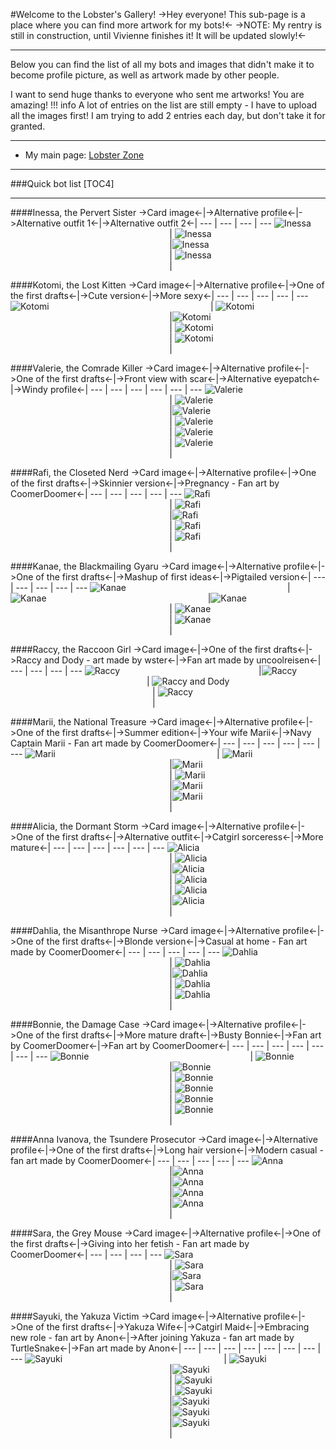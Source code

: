 #Welcome to the Lobster's Gallery!
->Hey everyone! This sub-page is a place where you can find more artwork for my bots!<-
->NOTE: My rentry is still in construction, until Vivienne finishes it! It will be updated slowly!<-
***
Below you can find the list of all my bots and images that didn't make it to become profile picture, as well as artwork made by other people.

I want to send huge thanks to everyone who sent me artworks! You are amazing!
!!! info
    A lot of entries on the list are still empty - I have to upload all the images first! I am trying to add 2 entries each day, but don't take it for granted.
***
- My main page: [Lobster Zone](https://rentry.org/lobsterchan)
***
###Quick bot list
[TOC4]
***

####Inessa, the Pervert Sister
->Card image<-|->Alternative profile<-|->Alternative outfit 1<-|->Alternative outfit 2<-|
--- | --- | --- | --- 
![Inessa](https://files.catbox.moe/ln6fmw.png)                              | ![Inessa](https://files.catbox.moe/xqntlm.png)                              |![Inessa](https://files.catbox.moe/tatvse.png)                              | ![Inessa](https://files.catbox.moe/062h5w.png)                              |

####Kotomi, the Lost Kitten
->Card image<-|->Alternative profile<-|->One of the first drafts<-|->Cute version<-|->More sexy<-|
--- | --- | --- | --- | ---
![Kotomi](https://files.catbox.moe/h1h1pq.png)                              | ![Kotomi](https://files.catbox.moe/ddxzg8.png)                              |![Kotomi](https://files.catbox.moe/2t779e.png)                              | ![Kotomi](https://files.catbox.moe/h8ua20.png)                              | ![Kotomi](https://files.catbox.moe/678tve.png)                              |

####Valerie, the Comrade Killer
->Card image<-|->Alternative profile<-|->One of the first drafts<-|->Front view with scar<-|->Alternative eyepatch<-|->Windy profile<-|
--- | --- | --- | --- | --- | ---
![Valerie](https://files.catbox.moe/g2c8nn.png)                              | ![Valerie](https://files.catbox.moe/xjo28w.png)                              |![Valerie](https://files.catbox.moe/ecdthm.png)                              | ![Valerie](https://files.catbox.moe/6myw4e.png)                              | ![Valerie](https://files.catbox.moe/ln8w18.png)                              | ![Valerie](https://files.catbox.moe/q3ra6g.png)                              |

####Rafi, the Closeted Nerd
->Card image<-|->Alternative profile<-|->One of the first drafts<-|->Skinnier version<-|->Pregnancy - Fan art by CoomerDoomer<-|
--- | --- | --- | --- | ---
![Rafi](https://files.catbox.moe/sgb00j.png)                              | ![Rafi](https://files.catbox.moe/3mcnvi.png)                              |![Rafi](https://files.catbox.moe/da7s0g.png)                              | ![Rafi](https://files.catbox.moe/zmt2bw.png)                              | ![Rafi](https://files.catbox.moe/6s6tg3.png)                              |


####Kanae, the Blackmailing Gyaru
->Card image<-|->Alternative profile<-|->One of the first drafts<-|->Mashup of first ideas<-|->Pigtailed version<-|
--- | --- | --- | --- | ---
![Kanae](https://files.catbox.moe/lvajnd.png)                              | ![Kanae](https://files.catbox.moe/3xfpty.png)                              |![Kanae](https://files.catbox.moe/6d1xdp.png)                              | ![Kanae](https://files.catbox.moe/nn330b.png)                              | ![Kanae](https://files.catbox.moe/wzfnm1.png)                              |


####Raccy, the Raccoon Girl
->Card image<-|->One of the first drafts<-|->Raccy and Dody - art made by wster<-|->Fan art made by uncoolreisen<-|
--- | --- | --- | ---
![Raccy](https://files.catbox.moe/i39lsy.png)                          |![Raccy](https://files.catbox.moe/2932w8.png)                          | ![Raccy and Dody](https://files.catbox.moe/zbrdgc.png)                           | ![Raccy](https://files.catbox.moe/0y0l0z.png)                           |

####Marii, the National Treasure
->Card image<-|->Alternative profile<-|->One of the first drafts<-|->Summer edition<-|->Your wife Marii<-|->Navy Captain Marii - Fan art made by CoomerDoomer<-|
--- | --- | --- | --- | --- | ---
![Marii](https://files.catbox.moe/g2k59y.png)                              | ![Marii](https://files.catbox.moe/qm958o.png)                              |![Marii](https://files.catbox.moe/dz2pbx.png)                              | ![Marii](https://files.catbox.moe/y64v5m.png)                              |![Marii](https://files.catbox.moe/8qid42.png)                              |![Marii](https://files.catbox.moe/ls5ms9.png)                              |

####Alicia, the Dormant Storm
->Card image<-|->Alternative profile<-|->One of the first drafts<-|->Alternative outfit<-|->Catgirl sorceress<-|->More mature<-|
--- | --- | --- | --- | --- | ---
![Alicia](https://files.catbox.moe/f2f06l.png)                              | ![Alicia](https://files.catbox.moe/0go3ep.png)                              |![Alicia](https://files.catbox.moe/29iidi.png)                              | ![Alicia](https://files.catbox.moe/njvy44.png)                              | ![Alicia](https://files.catbox.moe/tlewg7.png)                              |![Alicia](https://files.catbox.moe/qg0r7h.png)                              |

####Dahlia, the Misanthrope Nurse
->Card image<-|->Alternative profile<-|->One of the first drafts<-|->Blonde version<-|->Casual at home - Fan art made by CoomerDoomer<-|
--- | --- | --- | --- | ---
![Dahlia](https://files.catbox.moe/udbiyc.png)                              | ![Dahlia](https://files.catbox.moe/wmholh.png)                              |![Dahlia](https://files.catbox.moe/xavorq.png)                              | ![Dahlia](https://files.catbox.moe/5x1g9m.png)                              | ![Dahlia](https://files.catbox.moe/b3ezwi.png)                              |

####Bonnie, the Damage Case
->Card image<-|->Alternative profile<-|->One of the first drafts<-|->More mature draft<-|->Busty Bonnie<-|->Fan art by CoomerDoomer<-|->Fan art by CoomerDoomer<-|
--- | --- | --- | --- | --- | --- | ---
![Bonnie](https://files.catbox.moe/znoirz.png)                              | ![Bonnie](https://files.catbox.moe/m6lz7a.png)                              |![Bonnie](https://files.catbox.moe/y72gyt.png)                              | ![Bonnie](https://files.catbox.moe/ha6sqr.png)                              | ![Bonnie](https://files.catbox.moe/4ell5a.png)                              | ![Bonnie](https://files.catbox.moe/0mn4fa.png)                              | ![Bonnie](https://files.catbox.moe/i5l8s9.png)                              |

####Anna Ivanova, the Tsundere Prosecutor
->Card image<-|->Alternative profile<-|->One of the first drafts<-|->Long hair version<-|->Modern casual - fan art made by CoomerDoomer<-|
--- | --- | --- | --- | ---
![Anna](https://files.catbox.moe/7dpfng.png)                              |![Anna](https://files.catbox.moe/i72oa1.png)                              |![Anna](https://files.catbox.moe/4vbwc9.png)                              |![Anna](https://files.catbox.moe/1dpugj.png)                              |![Anna](https://files.catbox.moe/43rv1z.png)                              |

####Sara, the Grey Mouse
->Card image<-|->Alternative profile<-|->One of the first drafts<-|->Giving into her fetish - Fan art made by CoomerDoomer<-|
--- | --- | --- | --- 
![Sara](https://files.catbox.moe/te3isu.png)                              | ![Sara](https://files.catbox.moe/pfk1nx.png)                              |![Sara](https://files.catbox.moe/zsxulg.png)                              | ![Sara](https://files.catbox.moe/awsxtd.png)                              |

####Sayuki, the Yakuza Victim
->Card image<-|->Alternative profile<-|->One of the first drafts<-|->Yakuza Wife<-|->Catgirl Maid<-|->Embracing new role - fan art by Anon<-|->After joining Yakuza - fan art made by TurtleSnake<-|->Fan art made by Anon<-|
--- | --- | --- | --- | --- | --- | --- | ---
![Sayuki](https://files.catbox.moe/7pe2u0.png)                              | ![Sayuki](https://files.catbox.moe/sd0bbq.png)                              |![Sayuki](https://files.catbox.moe/6bsahp.png)                              | ![Sayuki](https://files.catbox.moe/kbu4sy.png)                              | ![Sayuki](https://files.catbox.moe/6ct9fj.png)                              |![Sayuki](https://files.catbox.moe/rbw72u.png)                              |![Sayuki](https://files.catbox.moe/pg39ye.png)                              |![Sayuki](https://files.catbox.moe/6rq9l8.png)                              |